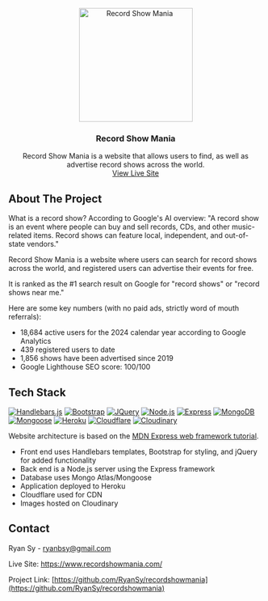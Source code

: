 <!-- PROJECT LOGO -->
<br />
<div align="center">
  <a href="https://www.recordshowmania.com/">
    <img src="https://www.recordshowmania.com/images/record-show-mania-logo.png" alt="Record Show Mania" width="225" height="225">
  </a>

  <h3 align="center">Record Show Mania</h3>

  <p align="center">
    Record Show Mania is a website that allows users to find, as well as advertise record shows across the world.
    <br />
    <a href="https://www.recordshowmania.com/">View Live Site</a>
  </p>
</div>
  


<!-- ABOUT THE PROJECT -->
## About The Project
What is a record show? According to Google's AI overview: "A record show is an event where people can buy and sell records, CDs, and other music-related items. Record shows can feature local, independent, and out-of-state vendors."

Record Show Mania is a website where users can search for record shows across the world, and registered users can advertise their events for free.

It is ranked as the #1 search result on Google for "record shows" or "record shows near me."

Here are some key numbers (with no paid ads, strictly word of mouth referrals):

* 18,684 active users for the 2024 calendar year according to Google Analytics
* 439 registered users to date
* 1,856 shows have been advertised since 2019
* Google Lighthouse SEO score: 100/100



<!-- BUILT WITH -->
## Tech Stack

[![Handlebars.js][Handlebars.js]][Handlebars-url]
[![Bootstrap][Bootstrap]][Bootstrap-url]
[![JQuery][JQuery]][JQuery-url]
[![Node.js][Node.js]][Node.js-url]
[![Express][Express]][Express-url]
[![MongoDB][MongoDB]][MongoDB-url]
[![Mongoose][Mongoose]][Mongoose-url]
[![Heroku][Heroku]][Heroku-url]
[![Cloudflare][Cloudflare]][Cloudflare-url]
[![Cloudinary][Cloudinary]][Cloudinary-url]

Website architecture is based on the [MDN Express web framework tutorial][MDN-url].

* Front end uses Handlebars templates, Bootstrap for styling, and jQuery for added functionality
* Back end is a Node.js server using the Express framework
* Database uses Mongo Atlas/Mongoose
* Application deployed to Heroku
* Cloudflare used for CDN
* Images hosted on Cloudinary

<!-- CONTACT -->
## Contact

Ryan Sy - ryanbsy@gmail.com

Live Site: https://www.recordshowmania.com/

Project Link: [https://github.com/RyanSy/recordshowmania](https://github.com/RyanSy/recordshowmania)



<!-- MARKDOWN LINKS & IMAGES -->
[Handlebars.js]: https://img.shields.io/badge/Handlebars.js-000?logo=handlebarsdotjs&logoColor=fff&style=for-the-badge
[Handlebars-url]: https://handlebarsjs.com/
[Bootstrap]: https://img.shields.io/badge/Bootstrap-563D7C?style=for-the-badge&logo=bootstrap&logoColor=white
[Bootstrap-url]: https://getbootstrap.com
[JQuery]: https://img.shields.io/badge/jQuery-0769AD?style=for-the-badge&logo=jquery&logoColor=white
[JQuery-url]: https://jquery.com
[Node.js]: https://img.shields.io/badge/Node.js-5FA04E?logo=nodedotjs&logoColor=fff&style=for-the-badge
[Node.js-url]: https://nodejs.org/en
[Express]: https://img.shields.io/badge/Express-000?logo=express&logoColor=fff&style=for-the-badge
[Express-url]: https://expressjs.com/
[MongoDB]: https://img.shields.io/badge/MongoDB-47A248?logo=mongodb&logoColor=fff&style=for-the-badge
[MongoDB-url]:https://www.mongodb.com/
[Mongoose]: https://img.shields.io/badge/Mongoose-800?logo=mongoose&logoColor=fff&style=for-the-badge
[Mongoose-url]: https://mongoosejs.com/
[Heroku]: https://img.shields.io/badge/Heroku-430098?logo=heroku&logoColor=fff&style=for-the-badge
[Heroku-url]: https://www.heroku.com/
[Cloudflare]: https://img.shields.io/badge/Cloudflare-F38020?logo=cloudflare&logoColor=fff&style=for-the-badge
[Cloudflare-url]: https://www.cloudflare.com/
[Cloudinary]: https://img.shields.io/badge/Cloudinary-3448C5?logo=cloudinary&logoColor=fff&style=for-the-badge
[Cloudinary-url]:https://cloudinary.com/
[MDN-url]: https://developer.mozilla.org/en-US/docs/Learn_web_development/Extensions/Server-side/Express_Nodejs/Tutorial_local_library_website
